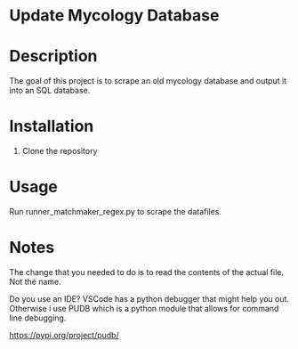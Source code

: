 # Update Mycology Database
# Description
The goal of this project is to scrape an old mycology database and output it into  an SQL database.  
# Installation
1. Clone the repository
# Usage
Run runner_matchmaker_regex.py to scrape the datafiles.


# Notes
The change that you needed to do is to read the contents of the actual file. Not the name. 


Do you use an IDE? VSCode has a python debugger that might help you out. Otherwise i use PUDB which is 
a python module that allows for command line debugging.


https://pypi.org/project/pudb/

